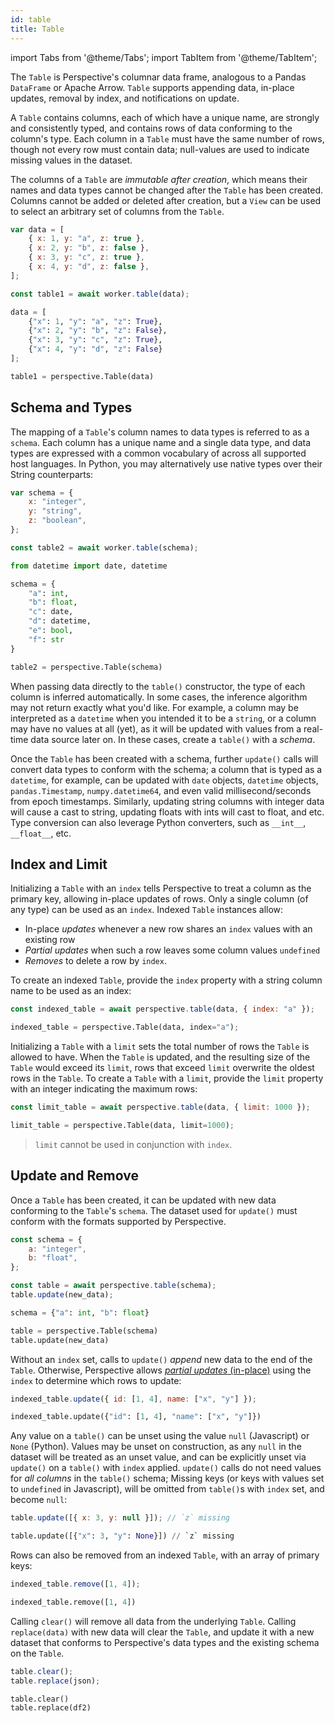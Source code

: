 ```yaml
---
id: table
title: Table
---
```


import Tabs from '@theme/Tabs'; import TabItem from '@theme/TabItem';

The `Table` is Perspective's columnar data frame, analogous to a Pandas
`DataFrame` or Apache Arrow. `Table` supports appending data, in-place updates,
removal by index, and notifications on update.

A `Table` contains columns, each of which have a unique name, are strongly and
consistently typed, and contains rows of data conforming to the column's type.
Each column in a `Table` must have the same number of rows, though not every row
must contain data; null-values are used to indicate missing values in the
dataset.

The columns of a `Table` are _immutable after creation_, which means their names
and data types cannot be changed after the `Table` has been created. Columns
cannot be added or deleted after creation, but a `View` can be used to select an
arbitrary set of columns from the `Table`.

<Tabs>
<TabItem value="js" label="JavaScript">

```javascript
var data = [
    { x: 1, y: "a", z: true },
    { x: 2, y: "b", z: false },
    { x: 3, y: "c", z: true },
    { x: 4, y: "d", z: false },
];

const table1 = await worker.table(data);
```

</TabItem>
<TabItem value="python" label="Python">

```python
data = [
    {"x": 1, "y": "a", "z": True},
    {"x": 2, "y": "b", "z": False},
    {"x": 3, "y": "c", "z": True},
    {"x": 4, "y": "d", "z": False}
];

table1 = perspective.Table(data)
```

</TabItem>
</Tabs>

## Schema and Types

The mapping of a `Table`'s column names to data types is referred to as a
`schema`. Each column has a unique name and a single data type, and data types
are expressed with a common vocabulary of across all supported host languages.
In Python, you may alternatively use native types over their String
counterparts:

<Tabs>
<TabItem value="js" label="JavaScript">

```javascript
var schema = {
    x: "integer",
    y: "string",
    z: "boolean",
};

const table2 = await worker.table(schema);
```

</TabItem>
<TabItem value="python" label="Python">

```python
from datetime import date, datetime

schema = {
    "a": int,
    "b": float,
    "c": date,
    "d": datetime,
    "e": bool,
    "f": str
}

table2 = perspective.Table(schema)
```

</TabItem>
</Tabs>

When passing data directly to the `table()` constructor, the type of each column
is inferred automatically. In some cases, the inference algorithm may not return
exactly what you'd like. For example, a column may be interpreted as a
`datetime` when you intended it to be a `string`, or a column may have no values
at all (yet), as it will be updated with values from a real-time data source
later on. In these cases, create a `table()` with a _schema_.

Once the `Table` has been created with a schema, further `update()` calls will
convert data types to conform with the schema; a column that is typed as a
`datetime`, for example, can be updated with `date` objects, `datetime` objects,
`pandas.Timestamp`, `numpy.datetime64`, and even valid millisecond/seconds from
epoch timestamps. Similarly, updating string columns with integer data will
cause a cast to string, updating floats with ints will cast to float, and etc.
Type conversion can also leverage Python converters, such as `__int__`,
`__float__`, etc.

## Index and Limit

Initializing a `Table` with an `index` tells Perspective to treat a column as
the primary key, allowing in-place updates of rows. Only a single column (of any
type) can be used as an `index`. Indexed `Table` instances allow:

-   In-place _updates_ whenever a new row shares an `index` values with an
    existing row
-   _Partial updates_ when such a row leaves some column values `undefined`
-   _Removes_ to delete a row by `index`.

To create an indexed `Table`, provide the `index` property with a string column
name to be used as an index:

<Tabs>
<TabItem value="js" label="JavaScript">

```javascript
const indexed_table = await perspective.table(data, { index: "a" });
```

</TabItem>
<TabItem value="python" label="Python">

```python
indexed_table = perspective.Table(data, index="a");
```

</TabItem>
</Tabs>

Initializing a `Table` with a `limit` sets the total number of rows the `Table`
is allowed to have. When the `Table` is updated, and the resulting size of the
`Table` would exceed its `limit`, rows that exceed `limit` overwrite the oldest
rows in the `Table`. To create a `Table` with a `limit`, provide the `limit`
property with an integer indicating the maximum rows:

<Tabs>
<TabItem value="js" label="JavaScript">

```javascript
const limit_table = await perspective.table(data, { limit: 1000 });
```

</TabItem>
<TabItem value="python" label="Python">

```python
limit_table = perspective.Table(data, limit=1000);
```

</TabItem>
</Tabs>

> `limit` cannot be used in conjunction with `index`.

## Update and Remove

Once a `Table` has been created, it can be updated with new data conforming to
the `Table`'s `schema`. The dataset used for `update()` must conform with the
formats supported by Perspective.

<Tabs>
<TabItem value="js" label="JavaScript">

```javascript
const schema = {
    a: "integer",
    b: "float",
};

const table = await perspective.table(schema);
table.update(new_data);
```

</TabItem>
<TabItem value="python" label="Python">

```python
schema = {"a": int, "b": float}

table = perspective.Table(schema)
table.update(new_data)
```

</TabItem>
</Tabs>

Without an `index` set, calls to `update()` _append_ new data to the end of the
`Table`. Otherwise, Perspective allows
[_partial updates_ (in-place)](#index-and-limit) using the `index` to determine
which rows to update:

<Tabs>
<TabItem value="js" label="JavaScript">

```javascript
indexed_table.update({ id: [1, 4], name: ["x", "y"] });
```

</TabItem>
<TabItem value="python" label="Python">

```python
indexed_table.update({"id": [1, 4], "name": ["x", "y"]})
```

</TabItem>
</Tabs>

Any value on a `table()` can be unset using the value `null` (Javascript) or
`None` (Python). Values may be unset on construction, as any `null` in the
dataset will be treated as an unset value, and can be explicitly unset via
`update()` on a `table()` with `index` applied. `update()` calls do not need
values for _all columns_ in the `table()` schema; Missing keys (or keys with
values set to `undefined` in Javascript), will be omitted from `table()`s with
`index` set, and become `null`:

<Tabs>
<TabItem value="js" label="JavaScript">

```javascript
table.update([{ x: 3, y: null }]); // `z` missing
```

</TabItem>
<TabItem value="python" label="Python">

```python
table.update([{"x": 3, "y": None}]) // `z` missing
```

</TabItem>
</Tabs>

Rows can also be removed from an indexed `Table`, with an array of primary keys:

<Tabs>
<TabItem value="js" label="JavaScript">

```javascript
indexed_table.remove([1, 4]);
```

</TabItem>
<TabItem value="python" label="Python">

```python
indexed_table.remove([1, 4])
```

</TabItem>
</Tabs>

Calling `clear()` will remove all data from the underlying `Table`. Calling
`replace(data)` with new data will clear the `Table`, and update it with a new
dataset that conforms to Perspective's data types and the existing schema on the
`Table`.

<Tabs>
<TabItem value="js" label="JavaScript">

```javascript
table.clear();
table.replace(json);
```

</TabItem>
<TabItem value="python" label="Python">

```python
table.clear()
table.replace(df2)
```

</TabItem>
</Tabs>
